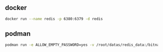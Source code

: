 
## docker

```bash
docker run --name redis -p 6380:6379 -d redis
```

## podman

```bash
podman run -e ALLOW_EMPTY_PASSWORD=yes -v /root/datas/redis_data:/bitnami/redis/data --name redis -p 6379:6379 bitnami/redis:latest
```